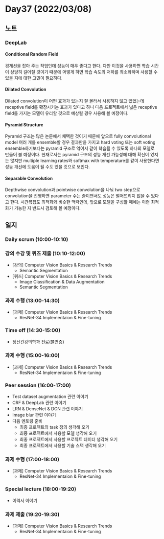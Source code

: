 # Day37 (2022/03/08)

## 노트

### DeepLab

#### Conditional Random Field

경계선을 잡아 주는 작업인데 성능이 매우 좋다고 한다. 다만 이것을 사용하면 학습 시간이 상당히 길어질 것이기 때문에 어떻게 하면 학습 속도의 저하를 최소화하며 사용할 수 있을 지에 대한 고민이 필요하다.

#### Dilated Convolution

Dilated convolution이 어떤 효과가 있는지 잘 몰라서 사용하지 않고 있었는데 receptive field를 확장시키는 효과가 있다고 하니 다음 프로젝트에서 넓은 receptive field를 가지는 모델이 유리할 것으로 예상될 경우 사용해 볼 예정이다.

#### Pyramid Structure

Pyramid 구조는 많은 논문에서 채택한 것이기 때문에 앞으로 fully convolutional model 여러 개를 ensemble할 경우 결과만을 가지고 hard voting 또는 soft voting ensemble하기보다는 pyramid 구조로 엮어서 같이 학습될 수 있도록 하나의 모델로 만들어 볼 예정이다. 현재로서는 pyramid 구조의 성능 개선 가능성에 대해 확신이 있지는 않지만 multiple learning rates와 softmax with temperature를 같이 사용한다면 성능 개선에 도움이 될 수도 있을 것으로 보인다.

#### Separable Convolution

Depthwise convolution과 pointwise convolution을 나눠 two step으로 convolution을 진행하면 parameter 수는 줄이면서도 성능은 떨어뜨리지 않을 수 있다고 한다. 시간복잡도 최적화와 비슷한 맥락인데, 앞으로 모델을 구성할 때에는 이런 최적화가 가능한 지 반드시 검토해 볼 예정이다.

## 일지

### Daily scrum (10:00-10:10)

### 강의 수강 및 퀴즈 제출 (10:10-12:00)

  * [강의] Computer Vision Basics & Research Trends
    * Semantic Segmentation
  * [퀴즈] Computer Vision Basics & Research Trends
    * Image Classification & Data Augmentation
    * Semantic Segmentation

### 과제 수행 (13:00-14:30)

  * [과제] Computer Vision Basics & Research Trends
    * ResNet-34 Implementaion & Fine-tuning

### Time off (14:30-15:00)

  * 정신건강의학과 진료(불면증)

### 과제 수행 (15:00-16:00)

  * [과제] Computer Vision Basics & Research Trends
    * ResNet-34 Implementaion & Fine-tuning

### Peer session (16:00-17:00)

  * Test dataset augmentation 관련 이야기
  * CRF & DeepLab 관련 이야기
  * LRN & DenseNet & DCN 관련 이야기
  * Image blur 관련 이야기
  * 다음 멘토링 준비
    * 최종 프로젝트의 task 정의 생각해 오기
    * 최종 프로젝트에서 사용할 모델 생각해 오기
    * 최종 프로젝트에서 사용할 프로젝트 데이터 생각해 오기
    * 최종 프로젝트에서 사용할 기술 스택 생각해 오기

### 과제 수행 (17:00-18:00)

  * [과제] Computer Vision Basics & Research Trends
    * ResNet-34 Implementaion & Fine-tuning

### Special lecture (18:00-19:20)

  * 이력서 이야기

### 과제 제출 (19:20-19:30)

  * [과제] Computer Vision Basics & Research Trends
    * ResNet-34 Implementaion & Fine-tuning

